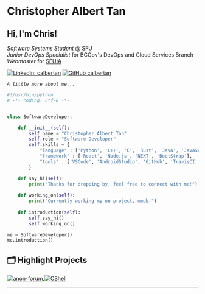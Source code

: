 # Christopher Albert Tan

<h2> Hi, I'm Chris!</h2>
<p>
    <em>Software Systems Student</em> @ <a href="https://www.sfu.ca/">SFU</a>
    <br>    
    <em>Junior DevOps Specialist</em> for BCGov's DevOps and Cloud Services Branch
    <br>
    <em>Webmaster</em> for <a href="sfuia.com">SFUIA</a>
</p>

[![Linkedin: calbertan](https://img.shields.io/badge/-calbertan-blue?style=flat-square&logo=Linkedin&logoColor=white&link=https://www.linkedin.com/in/thaianebraga/)](https://www.linkedin.com/in/calbertan/)
[![GitHub calbertan](https://img.shields.io/github/followers/calbertan?label=follow&style=social)](https://github.com/calbertan)


*`A little more about me...`*  
```python
#!/usr/bin/python
# -*- coding: utf-8 -*-


class SoftwareDeveloper:

    def __init__(self):
        self.name = "Christopher Albert Tan"
        self.role = "Software Developer"
        self.skills = {
            "language" : ['Python', 'C++', 'C', 'Rust', 'Java', 'JavaScript', 'HTML', 'CSS', 'Haskell', 'mySQL'],
            "framework" : ['React', 'Node.js', 'NEXT', 'BootStrap'],
            "tools" : ['VSCode', 'AndroidStudio', 'GitHub', 'TravisCI', 'Vercel', 'Heroku', 'Linux', 'Windows']
        }

    def say_hi(self):
        print("Thanks for dropping by, feel free to connect with me!")
    
    def working_on(self):
        print("Currently working my on project, mmdb.")
        
    def introduction(self):
        self.say_hi()
        self.working_on()

me = SoftwareDeveloper()
me.introduction()
```

## 🗂️ Highlight Projects

<a href="https://github.com/calbertan/anon-forum">
  <img align="center" src="https://github-readme-stats.vercel.app/api/pin/?username=calbertan&repo=anon-forum&show_icons=true&line_height=27&title_color=6aa6f8&text_color=8a919a&icon_color=6aa6f8&bg_color=22272e" alt="anon-forum" />
</a>
<a href="https://github.com/calbertan/mmdb">
  <img align="center" src="https://github-readme-stats.vercel.app/api/pin/?username=calbertan&repo=CShell&show_icons=true&line_height=27&title_color=6aa6f8&text_color=8a919a&icon_color=6aa6f8&bg_color=22272e" alt="CShell" />
</a>

<br>

---
